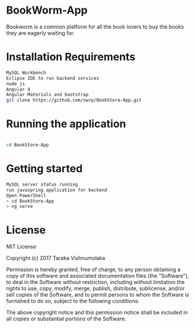 # BookWorm-App
Bookworm is a common platform for all the book lovers to buy the books they are eagerly waiting for.  


# Installation Requirements
```bash
MySQL Workbench
Eclipse IDE to run backend services
node js
Angular 4
Angular Materials and bootstrap
git clone https://github.com/swrp/BookStore-App.git
```

 # Running the application
  ```bash
  
  cd BookStore-App
  
 ```
 
 # Getting started
 ```bash
 MySQL server status running 
 run javaspring application for backend
Open PowerShell
 > cd BookStore-App
 > ng serve
```

# License
MIT License

Copyright (c) 2017 Taraka Vishnumolaka

Permission is hereby granted, free of charge, to any person obtaining a copy of this software and associated documentation files (the "Software"), to deal in the Software without restriction, including without limitation the rights to use, copy, modify, merge, publish, distribute, sublicense, and/or sell copies of the Software, and to permit persons to whom the Software is furnished to do so, subject to the following conditions:

The above copyright notice and this permission notice shall be included in all copies or substantial portions of the Software.

